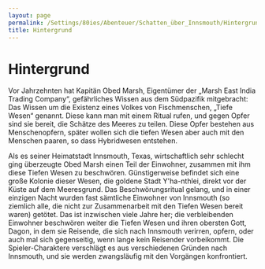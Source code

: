 ```yaml
---
layout: page
permalink: /Settings/80ies/Abenteuer/Schatten_über_Innsmouth/Hintergrund
title: Hintergrund
---
```


# Hintergrund

Vor Jahrzehnten hat Kapitän Obed Marsh, Eigentümer der &bdquo;Marsh East India Trading Company&ldquo;, gefährliches Wissen aus dem Südpazifik mitgebracht: Das Wissen um die Existenz eines Volkes von Fischmenschen, &bdquo;Tiefe Wesen&ldquo; genannt. Diese kann man mit einem Ritual rufen, und gegen Opfer sind sie bereit, die Schätze des Meeres zu teilen. Diese Opfer bestehen aus Menschenopfern, später wollen sich die tiefen Wesen aber auch mit den Menschen paaren, so dass Hybridwesen entstehen.

Als es seiner Heimatstadt Innsmouth, Texas, wirtschaftlich sehr schlecht ging überzeugte Obed Marsh einen Teil der Einwohner, zusammen mit ihm diese Tiefen Wesen zu beschwören. Günstigerweise befindet sich eine große Kolonie dieser Wesen, die goldene Stadt Y&#39;ha-nthlei, direkt vor der Küste auf dem Meeresgrund. Das Beschwörungsritual gelang, und in einer einzigen Nacht wurden fast sämtliche Einwohner von Innsmouth (so ziemlich alle, die nicht zur Zusammenarbeit mit den Tiefen Wesen bereit waren) getötet. Das ist inzwischen viele Jahre her; die verbleibenden Einwohner beschwören weiter die Tiefen Wesen und ihren obersten Gott, Dagon, in dem sie Reisende, die sich nach Innsmouth verirren, opfern, oder auch mal sich gegenseitig, wenn lange kein Reisender vorbeikommt. Die Spieler-Charaktere verschlägt es aus verschiedenen Gründen nach Innsmouth, und sie werden zwangsläufig mit den Vorgängen konfrontiert.
